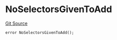 # NoSelectorsGivenToAdd
[Git Source](https://github.com/thrackle-io/Tron_Internal/blob/2eb992c5f8a67ecb6f7fb3675bc386aaa483c728/src/economic/ruleProcessor/RuleProcessorDiamondLib.sol)


```solidity
error NoSelectorsGivenToAdd();
```

